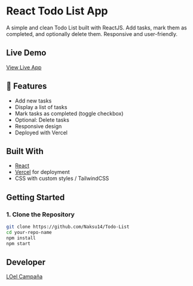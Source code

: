 # React Todo List App

A simple and clean Todo List built with ReactJS. Add tasks, mark them as completed, and optionally delete them. Responsive and user-friendly.

## Live Demo

 [View Live App](https://todo-list-t9bh.vercel.app/)

## 📌 Features

-  Add new tasks
-  Display a list of tasks
-  Mark tasks as completed (toggle checkbox)
-  Optional: Delete tasks
-  Responsive design
-  Deployed with Vercel

## Built With

- [React](https://reactjs.org/)
- [Vercel](https://vercel.com/) for deployment
- CSS with custom styles / TailwindCSS

##  Getting Started

### 1. Clone the Repository

```bash
git clone https://github.com/Naksu14/Todo-List
cd your-repo-name
npm install
npm start


```
## Developer

 [LOel Campaña](https://todo-list-t9bh.vercel.app/](https://github.com/Naksu14))

